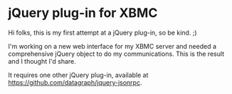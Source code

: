 jQuery plug-in for XBMC
=======================

Hi folks, this is my first attempt at a jQuery plug-in, so be kind. ;)

I'm working on a new web interface for my XBMC server and needed a comprehensive jQuery object to do my communications.
This is the result and I thought I'd share.

It requires one other jQuery plug-in, available at https://github.com/datagraph/jquery-jsonrpc.